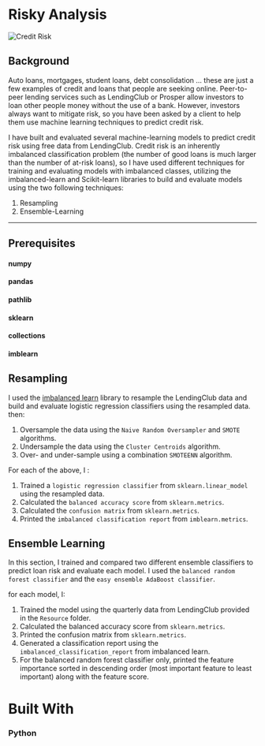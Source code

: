 # Risky Analysis 

![Credit Risk](Images/credit-risk.jpg)

## Background

Auto loans, mortgages, student loans, debt consolidation ... these are just a few examples of credit and loans that people are seeking online. Peer-to-peer lending services such as LendingClub or Prosper allow investors to loan other people money without the use of a bank. However, investors always want to mitigate risk, so you have been asked by a client to help them use machine learning techniques to predict credit risk.

I have built and evaluated several machine-learning models to predict credit risk using free data from LendingClub. Credit risk is an inherently imbalanced classification problem (the number of good loans is much larger than the number of at-risk loans), so I have used different techniques for training and evaluating models with imbalanced classes, utilizing the imbalanced-learn and Scikit-learn libraries to build and evaluate models using the two following techniques:

1. Resampling
2. Ensemble-Learning

- - -
## Prerequisites
#### numpy

#### pandas

#### pathlib

#### sklearn

#### collections

#### imblearn

## Resampling

I used the [imbalanced learn](https://imbalanced-learn.readthedocs.io) library to resample the LendingClub data and build and evaluate logistic regression classifiers using the resampled data.
then:

1. Oversample the data using the `Naive Random Oversampler` and `SMOTE` algorithms.
2. Undersample the data using the `Cluster Centroids` algorithm.
3. Over- and under-sample using a combination `SMOTEENN` algorithm.

For each of the above, I :

1. Trained a `logistic regression classifier` from `sklearn.linear_model` using the resampled data.
2. Calculated the `balanced accuracy score` from `sklearn.metrics`.
3. Calculated the `confusion matrix` from `sklearn.metrics`.
4. Printed the `imbalanced classification report` from `imblearn.metrics`.

## Ensemble Learning

In this section, I trained and compared two different ensemble classifiers to predict loan risk and evaluate each model. I used the `balanced random forest classifier` and the `easy ensemble AdaBoost classifier`.

for each model, I:

1. Trained the model using the quarterly data from LendingClub provided in the `Resource` folder.
2. Calculated the balanced accuracy score from `sklearn.metrics`.
3. Printed the confusion matrix from `sklearn.metrics`.
4. Generated a classification report using the `imbalanced_classification_report` from imbalanced learn.
5. For the balanced random forest classifier only, printed the feature importance sorted in descending order (most important feature to least important) along with the feature score.

# Built With

### Python